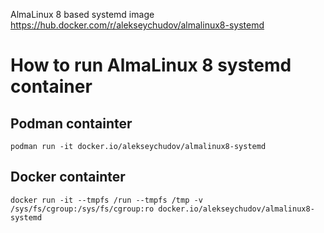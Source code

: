 AlmaLinux 8 based systemd image https://hub.docker.com/r/alekseychudov/almalinux8-systemd

# How to run AlmaLinux 8 systemd container

## Podman containter

```
podman run -it docker.io/alekseychudov/almalinux8-systemd
```

## Docker containter

```
docker run -it --tmpfs /run --tmpfs /tmp -v /sys/fs/cgroup:/sys/fs/cgroup:ro docker.io/alekseychudov/almalinux8-systemd
```

